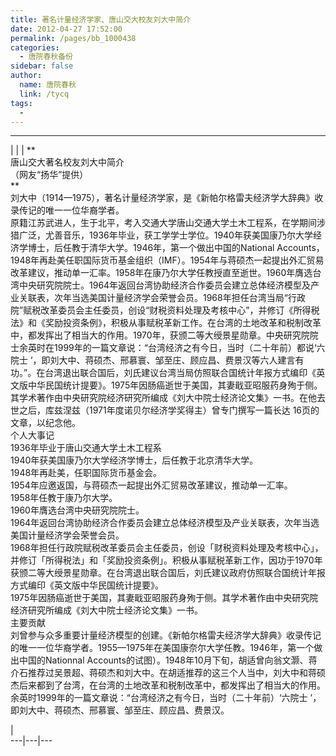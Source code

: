 ```yaml
---
title: 著名计量经济学家、唐山交大校友刘大中简介
date: 2012-04-27 17:52:00
permalink: /pages/bb_1000438
categories: 
  - 唐院春秋备份
sidebar: false
author: 
  name: 唐院春秋
  link: /tycq
tags: 
  - 
---
```


* * *

  
|  |  |  **  
唐山交大著名校友刘大中简介  
（网友“扬华”提供）  
**  
刘大中（1914—1975），著名计量经济学家，是《新帕尔格雷夫经济学大辞典》收录传记的唯一一位华裔学者。  
原籍江苏武进人，生于北平，考入交通大学唐山交通大学土木工程系，在学期间涉猎广泛，尤善音乐，1936年毕业，获工学学士学位。1940年获美国康乃尔大学经济学博士，后任教于清华大学。1946年，第一个做出中国的National
Accounts，1948年再赴美任职国际货币基金组织（IMF）。1954年与蒋硕杰一起提出外汇贸易改革建议，推动单一汇率。1958年在康乃尔大学任教授直至逝世。1960年膺选台湾中央研究院院士。1964年返回台湾协助经济合作委员会建立总体经济模型及产业关联表，次年当选美国计量经济学会荣誉会员。1968年担任台湾当局“行政院”赋税改革委员会主任委员，创设“财税资料处理及考核中心”，并修订《所得税法》和《奖励投资条例》，积极从事赋税革新工作。在台湾的土地改革和税制改革中，都发挥出了相当大的作用。1970年，获颁二等大绶景星勋章。中央研究院院士余英时在1999年的一篇文章说：“台湾经济之有今日，当时（二十年前）都说‘六院士
’，即刘大中、蒋硕杰、邢慕寰、邹至庄、顾应昌、费景汉等六人建言有功。”。在台湾退出联合国后，刘氏建议台湾当局仿照联合国统计年报方式编印《英文版中华民国统计提要》。1975年因肠癌逝世于美国，其妻戢亚昭服药身殉于侧。其学术著作由中央研究院经济研究所编成《刘大中院士经济论文集》一书。在他去世之后，库兹涅兹（1971年度诺贝尔经济学奖得主）曾专门撰写一篇长达
16页的文章，以纪念他。  
个人大事记  
1936年毕业于唐山交通大学土木工程系  
1940年获美国康乃尔大学经济学博士，后任教于北京清华大学。  
1948年再赴美，任职国际货币基金会。  
1954年应邀返国，与蒋硕杰一起提出外汇贸易改革建议，推动单一汇率。  
1958年任教于康乃尔大学。  
1960年膺选台湾中央研究院院士。  
1964年返回台湾协助经济合作委员会建立总体经济模型及产业关联表，次年当选美国计量经济学会荣誉会员。  
1968年担任行政院赋税改革委员会主任委员，创设「财税资料处理及考核中心」，并修订「所得税法」和「奖励投资条例」。积极从事赋税革新工作，因功于1970年获颁二等大绶景星勋章。在台湾退出联合国后，刘氏建议政府仿照联合国统计年报方式编印《英文版中华民国统计提要》。  
1975年因肠癌逝世于美国，其妻戢亚昭服药身殉于侧。其学术著作由中央研究院经济研究所编成《刘大中院士经济论文集》一书。  
主要贡献  
刘曾参与众多重要计量经济模型的创建。《新帕尔格雷夫经济学大辞典》收录传记的唯一一位华裔学者。1955—1975年在美国康奈尔大学任教。1946年，第一个做出中国的Nationnal
Accounts的试图）。1948年10月下旬，胡适曾向翁文灏、蒋介石推荐过吴景超、蒋硕杰和刘大中。在胡适推荐的这三个人当中，刘大中和蒋硕杰后来都到了台湾，在台湾的土地改革和税制改革中，都发挥出了相当大的作用。余英时1999年的一篇文章说：“台湾经济之有今日，当时（二十年前）‘六院士
’，即刘大中、蒋硕杰、邢慕寰、邹至庄、顾应昌、费景汉。  
  
|  
---|---|---